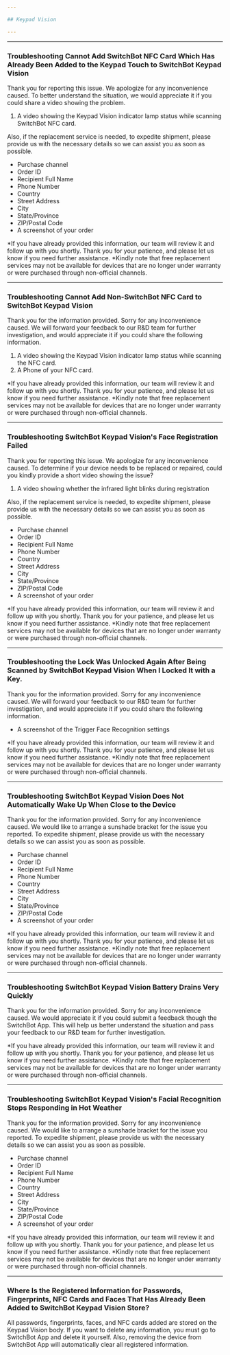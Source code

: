 ```yaml
---

## Keypad Vision

---
```


---
### Troubleshooting Cannot Add SwitchBot NFC Card Which Has Already Been Added to the Keypad Touch to SwitchBot Keypad Vision

Thank you for reporting this issue. 
We apologize for any inconvenience caused.
To better understand the situation, we would appreciate it if you could share a video showing the problem. 
  1. A video showing the Keypad Vision indicator lamp status while scanning SwitchBot NFC card.

Also, if the replacement service is needed, to expedite shipment, please provide us with the necessary details so we can assist you as soon as possible.

- Purchase channel
- Order ID
- Recipient Full Name
- Phone Number
- Country
- Street Address
- City
- State/Province
- ZIP/Postal Code
- A screenshot of your order

*If you have already provided this information, our team will review it and follow up with you shortly. Thank you for your patience, and please let us know if you need further assistance. *Kindly note that free replacement services may not be available for devices that are no longer under warranty or were purchased through non-official channels.



---
### Troubleshooting Cannot Add Non-SwitchBot NFC Card to SwitchBot Keypad Vision

Thank you for the information provided.
Sorry for any inconvenience caused.
We will forward your feedback to our R&D team for further investigation, and would appreciate it if you could share the following information. 
1. A video showing the Keypad Vision indicator lamp status while scanning the NFC card.
2. A Phone of your NFC card.


*If you have already provided this information, our team will review it and follow up with you shortly. Thank you for your patience, and please let us know if you need further assistance. *Kindly note that free replacement services may not be available for devices that are no longer under warranty or were purchased through non-official channels.



---
### Troubleshooting SwitchBot Keypad Vision's Face Registration Failed

Thank you for reporting this issue. 
We apologize for any inconvenience caused.
To determine if your device needs to be replaced or repaired, could you kindly provide a short video showing the issue?
  1. A video showing whether the infrared light blinks during registration

Also, if the replacement service is needed, to expedite shipment, please provide us with the necessary details so we can assist you as soon as possible.

- Purchase channel
- Order ID
- Recipient Full Name
- Phone Number
- Country
- Street Address
- City
- State/Province
- ZIP/Postal Code
- A screenshot of your order

*If you have already provided this information, our team will review it and follow up with you shortly. Thank you for your patience, and please let us know if you need further assistance. *Kindly note that free replacement services may not be available for devices that are no longer under warranty or were purchased through non-official channels.



---
### Troubleshooting the Lock Was Unlocked Again After Being Scanned by SwitchBot Keypad Vision When I Locked It with a Key.

Thank you for the information provided.
Sorry for any inconvenience caused.
We will forward your feedback to our R&D team for further investigation, and would appreciate it if you could share the following information. 
- A screenshot of the Trigger Face Recognition settings


*If you have already provided this information, our team will review it and follow up with you shortly. Thank you for your patience, and please let us know if you need further assistance. *Kindly note that free replacement services may not be available for devices that are no longer under warranty or were purchased through non-official channels.


---
### Troubleshooting SwitchBot Keypad Vision Does Not Automatically Wake Up When Close to the Device

Thank you for the information provided.
Sorry for any inconvenience caused.
We would like to arrange a sunshade bracket for the issue you reported. To expedite shipment, please provide us with the necessary details so we can assist you as soon as possible.

- Purchase channel
- Order ID
- Recipient Full Name
- Phone Number
- Country
- Street Address
- City
- State/Province
- ZIP/Postal Code
- A screenshot of your order

*If you have already provided this information, our team will review it and follow up with you shortly. Thank you for your patience, and please let us know if you need further assistance. *Kindly note that free replacement services may not be available for devices that are no longer under warranty or were purchased through non-official channels.



---
### Troubleshooting SwitchBot Keypad Vision Battery Drains Very Quickly

Thank you for the information provided.
Sorry for any inconvenience caused.
We would appreciate it if you could submit a feedback though the SwitchBot App. This will help us better understand the situation and pass your feedback to our R&D team for further investigation.

*If you have already provided this information, our team will review it and follow up with you shortly. Thank you for your patience, and please let us know if you need further assistance. *Kindly note that free replacement services may not be available for devices that are no longer under warranty or were purchased through non-official channels.


---
### Troubleshooting SwitchBot Keypad Vision's Facial Recognition Stops Responding in Hot Weather

Thank you for the information provided.
Sorry for any inconvenience caused.
We would like to arrange a sunshade bracket for the issue you reported. To expedite shipment, please provide us with the necessary details so we can assist you as soon as possible.
- Purchase channel
- Order ID
- Recipient Full Name
- Phone Number
- Country
- Street Address
- City
- State/Province
- ZIP/Postal Code
- A screenshot of your order

*If you have already provided this information, our team will review it and follow up with you shortly. Thank you for your patience, and please let us know if you need further assistance. *Kindly note that free replacement services may not be available for devices that are no longer under warranty or were purchased through non-official channels.


---
### Where Is the Registered Information for Passwords, Fingerprints, NFC Cards and Faces That Has Already Been Added to SwitchBot Keypad Vision Store?

All passwords, fingerprints, faces, and NFC cards added are stored on the Keypad Vision body. If you want to delete any information, you must go to SwitchBot App and delete it yourself. Also, removing the device from SwitchBot App will automatically clear all registered information.








